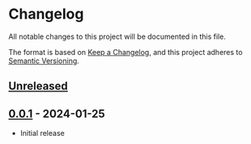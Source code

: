 # Changelog

All notable changes to this project will be documented in this file.

The format is based on [Keep a Changelog](https://keepachangelog.com/en/1.1.0/),
and this project adheres to [Semantic Versioning](https://semver.org/spec/v2.0.0.html).

## [Unreleased]

## [0.0.1] - 2024-01-25

- Initial release

[unreleased]: https://github.com/stefantaubert/waveglow/compare/v0.0.2...HEAD
[0.0.1]: https://github.com/stefantaubert/waveglow/releases/tag/v0.0.1
